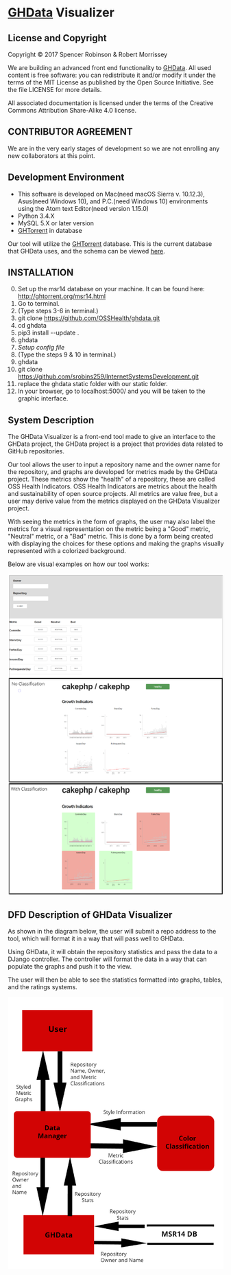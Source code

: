# [GHData](https://github.com/OSSHealth/ghdata) Visualizer

License and Copyright
---------------------

Copyright © 2017 Spencer Robinson & Robert Morrissey

We are building an advanced front end functionality to [GHData](https://github.com/OSSHealth/ghdata).  All used content is free software: you can redistribute it and/or modify it under the terms of the MIT License as published by the Open Source Initiative. See the file LICENSE for more details.

All associated documentation is licensed under the terms of the Creative Commons Attribution Share-Alike 4.0 license.

CONTRIBUTOR AGREEMENT
---------------------

We are in the very early stages of development so we are not enrolling any new collaborators at this point.

Development Environment
------------
- This software is developed on Mac(need macOS Sierra v. 10.12.3), Asus(need Windows 10), and P.C.(need Windows 10) environments using the Atom text Editor(need version 1.15.0)
- Python 3.4.X
- MySQL 5.X or later version
- [GHTorrent](http://ghtorrent.org/downloads.html) in database


Our tool will utilize the  [GHTorrent](http://ghtorrent.org/downloads.html) database. This is the current database that GHData uses, and the schema can be viewed [here](http://ghtorrent.org/relational.html).

INSTALLATION
----------
0. Set up the msr14 database on your machine. It can be found here: http://ghtorrent.org/msr14.html
1. Go to terminal.
2. (Type steps 3-6 in terminal.)
3. git clone https://github.com/OSSHealth/ghdata.git
4. cd ghdata
5. pip3 install --update .
6. ghdata
7. *Setup config file*
8. (Type the steps 9 & 10 in terminal.)
9. ghdata
10. git clone https://github.com/srobins259/InternetSystemsDevelopment.git
11. replace the ghdata static folder with our static folder.
12. In your browser, go to localhost:5000/ and you will be taken to the graphic interface.



System Description
-----
The GHData Visualizer is a front-end tool made to give an interface to the GHData project, the GHData project is a project that provides data related to GitHub repositories.

Our tool allows the user to input a repository name and the owner name for the repository, and graphs are developed for metrics made by the GHData project.  These metrics show the "health" of a repository, these are called OSS Health Indicators.  OSS Health Indicators are metrics about the health and sustainability of open source projects.  All metrics are value free, but a user may derive value from the metrics displayed on the GHData Visualizer project.

With seeing the metrics in the form of graphs, the user may also label the metrics for a visual representation on the metric being a "Good" metric, "Neutral" metric, or a "Bad" metric. This is done by a form being created with displaying the choices for these options and making the graphs visually represented with a colorized background.

Below are visual examples on how our tool works:

![](Images/ISDwebDesign.png?raw=true)

DFD Description of GHData Visualizer
---------------------------------------
As shown in the diagram below, the user will submit a repo address to the tool, which will format it in a way that will pass well to GHData.

Using GHData, it will obtain the repository statistics and pass the data to a DJango controller. The controller will format the data in a way that can populate the graphs and push it to the view.

The user will then be able to see the statistics formatted into graphs, tables, and the ratings systems.

![](Images/dataflow.jpg?raw=true)
